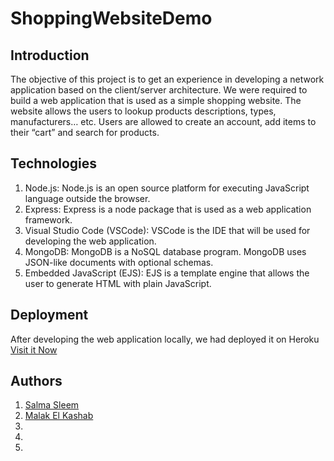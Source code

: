 # ShoppingWebsiteDemo

## Introduction 
The objective of this project is to get an experience in developing a network application based on the client/server architecture. We were required to build a web application that is used as a simple shopping website. The website allows the users to lookup products descriptions, types, manufacturers… etc. Users are allowed to create an account, add items to their “cart” and search for products.

## Technologies
1. Node.js: Node.js is an open source platform for executing JavaScript language outside the browser. 
2. Express: Express is a node package that is used as a web application framework.
3. Visual Studio Code (VSCode): VSCode is the IDE that will be used for developing the web application. 
4.  MongoDB: MongoDB is a NoSQL database program. MongoDB uses JSON-like documents with optional schemas. 
5.  Embedded JavaScript (EJS): EJS is a template engine that allows the user to generate HTML with plain JavaScript.

## Deployment 
After developing the web application locally, we had deployed it on Heroku [Visit it Now](https://whispering-eyrie-48026.herokuapp.com/)

## Authors 
1. [Salma Sleem](https://github.com/salmasleem)
2. [Malak El Kashab](https://github.com/malakel-khashab)
3. 
4.  
5.  
